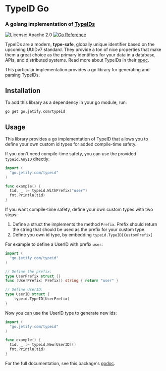 # TypeID Go

### A golang implementation of [TypeIDs](https://github.com/jetify-com/typeid)

![License: Apache 2.0](https://img.shields.io/github/license/jetify-com/typeid-go) [![Go Reference](https://pkg.go.dev/badge/go.jetify.com/typeid.svg)](https://pkg.go.dev/go.jetify.com/typeid)

TypeIDs are a modern, **type-safe**, globally unique identifier based on the upcoming
UUIDv7 standard. They provide a ton of nice properties that make them a great choice
as the primary identifiers for your data in a database, APIs, and distributed systems.
Read more about TypeIDs in their [spec](https://github.com/jetify-com/typeid).

This particular implementation provides a go library for generating and parsing TypeIDs.

## Installation

To add this library as a dependency in your go module, run:

```bash
go get go.jetify.com/typeid
```

## Usage

This library provides a go implementation of TypeID that allows you
to define your own custom id types for added compile-time safety.

If you don't need compile-time safety, you can use the provided `typeid.AnyID` directly:

```go
import (
  "go.jetify.com/typeid"
)

func example() {
  tid, _ := typeid.WithPrefix("user")
  fmt.Println(tid)
}
```

If you want compile-time safety, define your own custom types with two steps:

1. Define a struct the implements the method `Prefix`. Prefix should return the
   string that should be used as the prefix for your custom type.
2. Define you own id type, by embedding `typeid.TypeID[CustomPrefix]`

For example to define a UserID with prefix `user`:

```go
import (
  "go.jetify.com/typeid"
)

// Define the prefix:
type UserPrefix struct {}
func (UserPrefix) Prefix() string { return "user" }

// Define UserID:
type UserID struct {
	typeid.TypeID[UserPrefix]
}
```

Now you can use the UserID type to generate new ids:

```go
import (
  "go.jetify.com/typeid"
)

func example() {
  tid, _ := typeid.New[UserID]()
  fmt.Println(tid)
}
```

For the full documentation, see this package's [godoc](https://pkg.go.dev/go.jetify.com/typeid).
